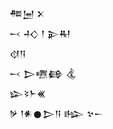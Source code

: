 <div class='block'>
<div class='line'>𒍣𒅁 𒉽</div>
<div class='line'>𒁁 𒈧 𒁹 𒉌𒊑</div>
<div class='line'>𒋼𒀀</div>
<div class='line'>𒁁 𒆕𒍠𒂵 𒆬</div>
<div class='line'>𒇽𒂟𒈨𒌍</div>
<div class='line'>𒃻 𒁹𒀭𒊹𒆕𒀀 𒈗 𒆳𒀸</div>
</div>